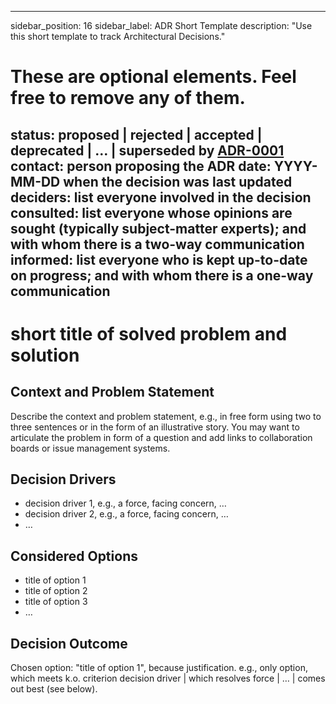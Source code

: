 
---
sidebar_position: 16
sidebar_label: ADR Short Template
description: "Use this short template to track Architectural Decisions."
# These are optional elements. Feel free to remove any of them.
status: proposed | rejected | accepted | deprecated | … | superseded by [ADR-0001](0001-madr-architecture-decisions.md)
contact: person proposing the ADR
date: YYYY-MM-DD when the decision was last updated
deciders: list everyone involved in the decision
consulted: list everyone whose opinions are sought (typically subject-matter experts); and with whom there is a two-way communication
informed: list everyone who is kept up-to-date on progress; and with whom there is a one-way communication
---

# short title of solved problem and solution

## Context and Problem Statement

Describe the context and problem statement, e.g., in free form using two to three sentences or in the form of an illustrative story.
You may want to articulate the problem in form of a question and add links to collaboration boards or issue management systems.

<!-- This is an optional element. Feel free to remove. -->
## Decision Drivers

- decision driver 1, e.g., a force, facing concern, …
- decision driver 2, e.g., a force, facing concern, …
- … <!-- numbers of drivers can vary -->

## Considered Options

- title of option 1
- title of option 2
- title of option 3
- … <!-- numbers of options can vary -->

## Decision Outcome

Chosen option: "title of option 1", because
justification. e.g., only option, which meets k.o. criterion decision driver | which resolves force | … | comes out best (see below).
